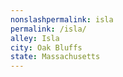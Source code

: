 ```yaml
---
﻿nonslashpermalink: isla
permalink: /isla/
alley: Isla
city: Oak Bluffs
state: Massachusetts
---
```

